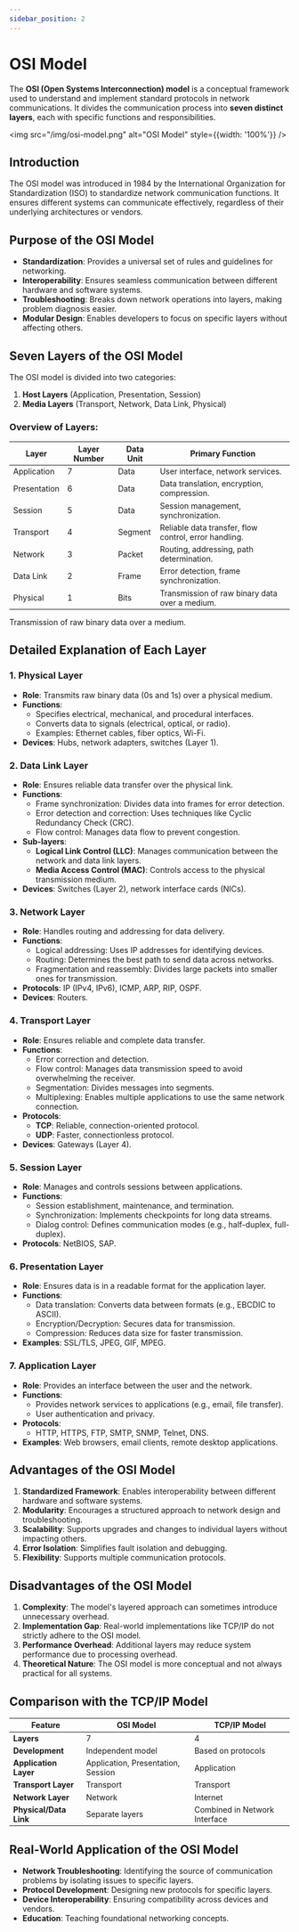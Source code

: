 ```yaml
---
sidebar_position: 2
---
```


# OSI Model

The **OSI (Open Systems Interconnection) model** is a conceptual framework used to understand and implement standard protocols in network communications. It divides the communication process into **seven distinct layers**, each with specific functions and responsibilities.

<img src="/img/osi-model.png" alt="OSI Model" style={{width: '100%'}} />

## Introduction

The OSI model was introduced in 1984 by the International Organization for Standardization (ISO) to standardize network communication functions. It ensures different systems can communicate effectively, regardless of their underlying architectures or vendors.

## Purpose of the OSI Model

- **Standardization**: Provides a universal set of rules and guidelines for networking.
- **Interoperability**: Ensures seamless communication between different hardware and software systems.
- **Troubleshooting**: Breaks down network operations into layers, making problem diagnosis easier.
- **Modular Design**: Enables developers to focus on specific layers without affecting others.

## Seven Layers of the OSI Model

The OSI model is divided into two categories:

1.  **Host Layers** (Application, Presentation, Session)
2.  **Media Layers** (Transport, Network, Data Link, Physical)

### Overview of Layers:

| **Layer**    | **Layer Number** | **Data Unit** | **Primary Function**                                  |
| ------------ | ---------------- | ------------- | ----------------------------------------------------- |
| Application  | 7                | Data          | User interface, network services.                     |
| Presentation | 6                | Data          | Data translation, encryption, compression.            |
| Session      | 5                | Data          | Session management, synchronization.                  |
| Transport    | 4                | Segment       | Reliable data transfer, flow control, error handling. |
| Network      | 3                | Packet        | Routing, addressing, path determination.              |
| Data Link    | 2                | Frame         | Error detection, frame synchronization.               |
| Physical     | 1                | Bits          | Transmission of raw binary data over a medium.        |

Transmission of raw binary data over a medium.

## Detailed Explanation of Each Layer

### 1. Physical Layer

- **Role**: Transmits raw binary data (0s and 1s) over a physical medium.
- **Functions**:
  - Specifies electrical, mechanical, and procedural interfaces.
  - Converts data to signals (electrical, optical, or radio).
  - Examples: Ethernet cables, fiber optics, Wi-Fi.
- **Devices**: Hubs, network adapters, switches (Layer 1).

### 2. Data Link Layer

- **Role**: Ensures reliable data transfer over the physical link.
- **Functions**:
  - Frame synchronization: Divides data into frames for error detection.
  - Error detection and correction: Uses techniques like Cyclic Redundancy Check (CRC).
  - Flow control: Manages data flow to prevent congestion.
- **Sub-layers**:
  - **Logical Link Control (LLC)**: Manages communication between the network and data link layers.
  - **Media Access Control (MAC)**: Controls access to the physical transmission medium.
- **Devices**: Switches (Layer 2), network interface cards (NICs).

### 3. Network Layer

- **Role**: Handles routing and addressing for data delivery.
- **Functions**:
  - Logical addressing: Uses IP addresses for identifying devices.
  - Routing: Determines the best path to send data across networks.
  - Fragmentation and reassembly: Divides large packets into smaller ones for transmission.
- **Protocols**: IP (IPv4, IPv6), ICMP, ARP, RIP, OSPF.
- **Devices**: Routers.

### 4. Transport Layer

- **Role**: Ensures reliable and complete data transfer.
- **Functions**:
  - Error correction and detection.
  - Flow control: Manages data transmission speed to avoid overwhelming the receiver.
  - Segmentation: Divides messages into segments.
  - Multiplexing: Enables multiple applications to use the same network connection.
- **Protocols**:
  - **TCP**: Reliable, connection-oriented protocol.
  - **UDP**: Faster, connectionless protocol.
- **Devices**: Gateways (Layer 4).

### 5. Session Layer

- **Role**: Manages and controls sessions between applications.
- **Functions**:
  - Session establishment, maintenance, and termination.
  - Synchronization: Implements checkpoints for long data streams.
  - Dialog control: Defines communication modes (e.g., half-duplex, full-duplex).
- **Protocols**: NetBIOS, SAP.

### 6. Presentation Layer

- **Role**: Ensures data is in a readable format for the application layer.
- **Functions**:
  - Data translation: Converts data between formats (e.g., EBCDIC to ASCII).
  - Encryption/Decryption: Secures data for transmission.
  - Compression: Reduces data size for faster transmission.
- **Examples**: SSL/TLS, JPEG, GIF, MPEG.

### 7. Application Layer

- **Role**: Provides an interface between the user and the network.
- **Functions**:
  - Provides network services to applications (e.g., email, file transfer).
  - User authentication and privacy.
- **Protocols**:
  - HTTP, HTTPS, FTP, SMTP, SNMP, Telnet, DNS.
- **Examples**: Web browsers, email clients, remote desktop applications.

## Advantages of the OSI Model

1.  **Standardized Framework**: Enables interoperability between different hardware and software systems.
2.  **Modularity**: Encourages a structured approach to network design and troubleshooting.
3.  **Scalability**: Supports upgrades and changes to individual layers without impacting others.
4.  **Error Isolation**: Simplifies fault isolation and debugging.
5.  **Flexibility**: Supports multiple communication protocols.

## Disadvantages of the OSI Model

1.  **Complexity**: The model's layered approach can sometimes introduce unnecessary overhead.
2.  **Implementation Gap**: Real-world implementations like TCP/IP do not strictly adhere to the OSI model.
3.  **Performance Overhead**: Additional layers may reduce system performance due to processing overhead.
4.  **Theoretical Nature**: The OSI model is more conceptual and not always practical for all systems.

## Comparison with the TCP/IP Model

| **Feature**            | **OSI Model**                      | **TCP/IP Model**              |
| ---------------------- | ---------------------------------- | ----------------------------- |
| **Layers**             | 7                                  | 4                             |
| **Development**        | Independent model                  | Based on protocols            |
| **Application Layer**  | Application, Presentation, Session | Application                   |
| **Transport Layer**    | Transport                          | Transport                     |
| **Network Layer**      | Network                            | Internet                      |
| **Physical/Data Link** | Separate layers                    | Combined in Network Interface |

## Real-World Application of the OSI Model

- **Network Troubleshooting**: Identifying the source of communication problems by isolating issues to specific layers.
- **Protocol Development**: Designing new protocols for specific layers.
- **Device Interoperability**: Ensuring compatibility across devices and vendors.
- **Education**: Teaching foundational networking concepts.
